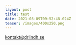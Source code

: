 ```yaml
---
layout: post
title: test
date: 2021-03-09T09:52:48.024Z
teaser: /images/400x250.png
---
```

[kontakt@drlindh.se](<mailto: kontakt@drlindh.se>)